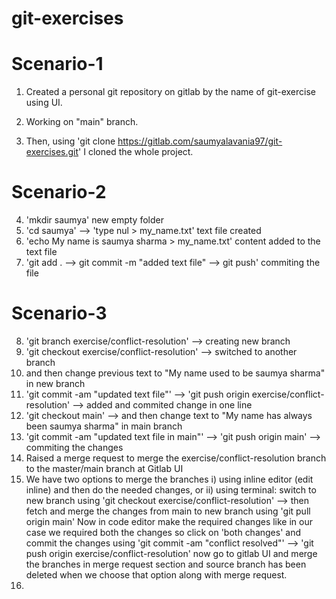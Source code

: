 # git-exercises

# Scenario-1

1. Created a personal git repository on gitlab by the name of git-exercise using UI.
2. Working on "main" branch.

3. Then, using 'git clone https://gitlab.com/saumyalavania97/git-exercises.git' I cloned the whole project.

# Scenario-2

4. 'mkdir saumya'
   new empty folder
5. 'cd saumya' --> 'type nul > my_name.txt'
   text file created
6. 'echo My name is saumya sharma > my_name.txt'
   content added to the text file
7. 'git add . --> git commit -m "added text file" --> git push'
   commiting the file

# Scenario-3

8. 'git branch exercise/conflict-resolution' --> creating new branch
9. 'git checkout exercise/conflict-resolution' --> switched to another branch
10. and then change previous text to "My name used to be saumya sharma" in new branch
11. 'git commit -am "updated text file"' --> 'git push origin exercise/conflict-resolution' --> added and commited change in one line
12. 'git checkout main' --> and then change text to "My name has always been saumya sharma" in main branch
13. 'git commit -am "updated text file in main"' --> 'git push origin main' --> commiting the changes
14. Raised a merge request to merge the exercise/conflict-resolution branch to the master/main branch at Gitlab UI
15. We have two options to merge the branches
    i) using inline editor (edit inline) and then do the needed changes, or
    ii) using terminal:
    switch to new branch using 'git checkout exercise/conflict-resolution' -->
    then fetch and merge the changes from main to new branch using 'git pull origin main'
    Now in code editor make the required changes like in our case we required both the changes so click on 'both changes'
    and commit the changes using 'git commit -am "conflict resolved"' --> 'git push origin exercise/conflict-resolution'
    now go to gitlab UI and merge the branches in merge request section and source branch has been deleted when we choose that option along with merge request.
16.

